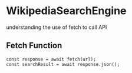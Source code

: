 # WikipediaSearchEngine
understanding the use of fetch to call API 

## Fetch Function
```
const response = await fetch(url);
const searchResult = await response.json();
```
